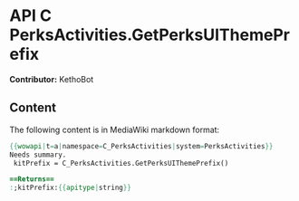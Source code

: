 # API C PerksActivities.GetPerksUIThemePrefix

**Contributor:** KethoBot

## Content

The following content is in MediaWiki markdown format:

```mediawiki
{{wowapi|t=a|namespace=C_PerksActivities|system=PerksActivities}}
Needs summary.
 kitPrefix = C_PerksActivities.GetPerksUIThemePrefix()

==Returns==
:;kitPrefix:{{apitype|string}}
```